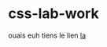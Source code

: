 # css-lab-work

ouais euh tiens le lien [la](https://aurelien-neveux.github.io/css-lab-work/css-lab-work/)
